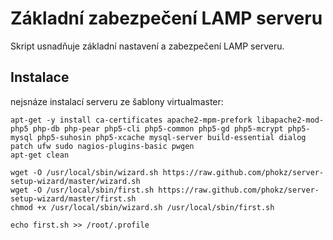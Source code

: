 Základní zabezpečení LAMP serveru
=================================


Skript usnadňuje základní nastavení a zabezpečení LAMP serveru.


## Instalace

nejsnáze instalací serveru ze šablony virtualmaster:

    apt-get -y install ca-certificates apache2-mpm-prefork libapache2-mod-php5 php-db php-pear php5-cli php5-common php5-gd php5-mcrypt php5-mysql php5-suhosin php5-xcache mysql-server build-essential dialog patch ufw sudo nagios-plugins-basic pwgen
    apt-get clean

    wget -O /usr/local/sbin/wizard.sh https://raw.github.com/phokz/server-setup-wizard/master/wizard.sh
    wget -O /usr/local/sbin/first.sh https://raw.github.com/phokz/server-setup-wizard/master/first.sh
    chmod +x /usr/local/sbin/wizard.sh /usr/local/sbin/first.sh

    echo first.sh >> /root/.profile


